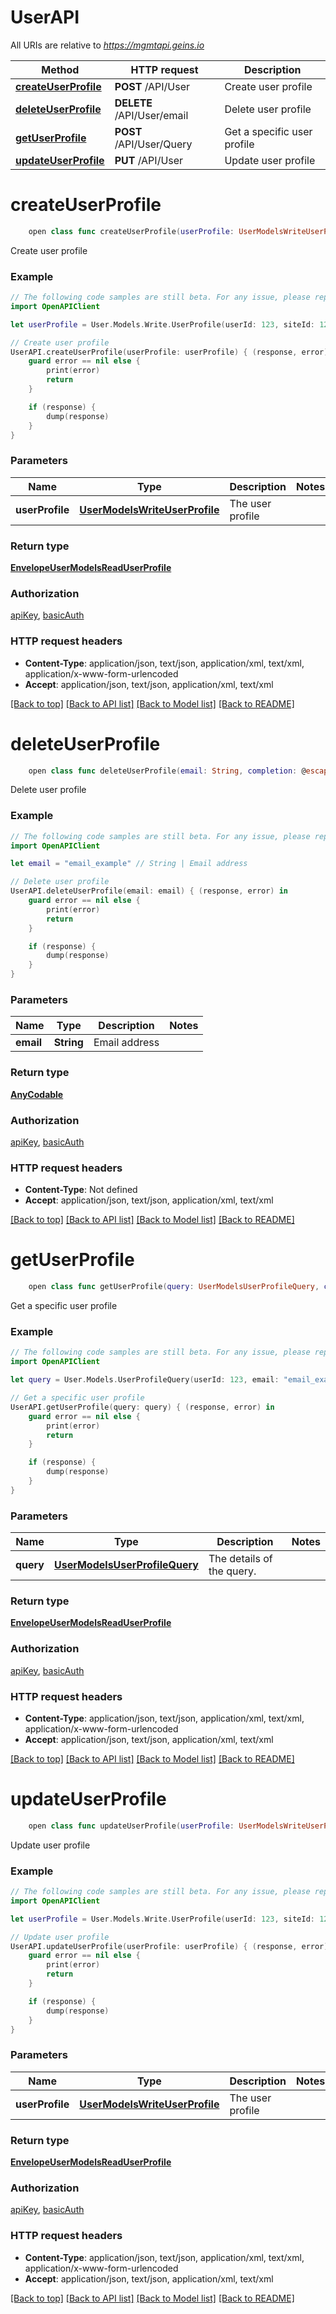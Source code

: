 # UserAPI

All URIs are relative to *https://mgmtapi.geins.io*

Method | HTTP request | Description
------------- | ------------- | -------------
[**createUserProfile**](UserAPI.md#createuserprofile) | **POST** /API/User | Create user profile
[**deleteUserProfile**](UserAPI.md#deleteuserprofile) | **DELETE** /API/User/email | Delete user profile
[**getUserProfile**](UserAPI.md#getuserprofile) | **POST** /API/User/Query | Get a specific user profile
[**updateUserProfile**](UserAPI.md#updateuserprofile) | **PUT** /API/User | Update user profile


# **createUserProfile**
```swift
    open class func createUserProfile(userProfile: UserModelsWriteUserProfile, completion: @escaping (_ data: EnvelopeUserModelsReadUserProfile?, _ error: Error?) -> Void)
```

Create user profile

### Example
```swift
// The following code samples are still beta. For any issue, please report via http://github.com/OpenAPITools/openapi-generator/issues/new
import OpenAPIClient

let userProfile = User.Models.Write.UserProfile(userId: 123, siteId: 123, email: "email_example", password: "password_example", firstName: "firstName_example", lastName: "lastName_example", phoneNr: "phoneNr_example", mobilePhoneNr: "mobilePhoneNr_example", company: "company_example", userTypeId: 123, address: "address_example", address2: "address2_example", address3: "address3_example", doorCode: "doorCode_example", personalId: "personalId_example", birthyear: "birthyear_example", zip: "zip_example", city: "city_example", careOf: "careOf_example", country: "country_example", countryId: 123, gender: false, newsletter: false, hasExternalAuth: false) // UserModelsWriteUserProfile | The user profile

// Create user profile
UserAPI.createUserProfile(userProfile: userProfile) { (response, error) in
    guard error == nil else {
        print(error)
        return
    }

    if (response) {
        dump(response)
    }
}
```

### Parameters

Name | Type | Description  | Notes
------------- | ------------- | ------------- | -------------
 **userProfile** | [**UserModelsWriteUserProfile**](UserModelsWriteUserProfile.md) | The user profile | 

### Return type

[**EnvelopeUserModelsReadUserProfile**](EnvelopeUserModelsReadUserProfile.md)

### Authorization

[apiKey](../README.md#apiKey), [basicAuth](../README.md#basicAuth)

### HTTP request headers

 - **Content-Type**: application/json, text/json, application/xml, text/xml, application/x-www-form-urlencoded
 - **Accept**: application/json, text/json, application/xml, text/xml

[[Back to top]](#) [[Back to API list]](../README.md#documentation-for-api-endpoints) [[Back to Model list]](../README.md#documentation-for-models) [[Back to README]](../README.md)

# **deleteUserProfile**
```swift
    open class func deleteUserProfile(email: String, completion: @escaping (_ data: AnyCodable?, _ error: Error?) -> Void)
```

Delete user profile

### Example
```swift
// The following code samples are still beta. For any issue, please report via http://github.com/OpenAPITools/openapi-generator/issues/new
import OpenAPIClient

let email = "email_example" // String | Email address

// Delete user profile
UserAPI.deleteUserProfile(email: email) { (response, error) in
    guard error == nil else {
        print(error)
        return
    }

    if (response) {
        dump(response)
    }
}
```

### Parameters

Name | Type | Description  | Notes
------------- | ------------- | ------------- | -------------
 **email** | **String** | Email address | 

### Return type

[**AnyCodable**](AnyCodable.md)

### Authorization

[apiKey](../README.md#apiKey), [basicAuth](../README.md#basicAuth)

### HTTP request headers

 - **Content-Type**: Not defined
 - **Accept**: application/json, text/json, application/xml, text/xml

[[Back to top]](#) [[Back to API list]](../README.md#documentation-for-api-endpoints) [[Back to Model list]](../README.md#documentation-for-models) [[Back to README]](../README.md)

# **getUserProfile**
```swift
    open class func getUserProfile(query: UserModelsUserProfileQuery, completion: @escaping (_ data: EnvelopeUserModelsReadUserProfile?, _ error: Error?) -> Void)
```

Get a specific user profile

### Example
```swift
// The following code samples are still beta. For any issue, please report via http://github.com/OpenAPITools/openapi-generator/issues/new
import OpenAPIClient

let query = User.Models.UserProfileQuery(userId: 123, email: "email_example") // UserModelsUserProfileQuery | The details of the query.

// Get a specific user profile
UserAPI.getUserProfile(query: query) { (response, error) in
    guard error == nil else {
        print(error)
        return
    }

    if (response) {
        dump(response)
    }
}
```

### Parameters

Name | Type | Description  | Notes
------------- | ------------- | ------------- | -------------
 **query** | [**UserModelsUserProfileQuery**](UserModelsUserProfileQuery.md) | The details of the query. | 

### Return type

[**EnvelopeUserModelsReadUserProfile**](EnvelopeUserModelsReadUserProfile.md)

### Authorization

[apiKey](../README.md#apiKey), [basicAuth](../README.md#basicAuth)

### HTTP request headers

 - **Content-Type**: application/json, text/json, application/xml, text/xml, application/x-www-form-urlencoded
 - **Accept**: application/json, text/json, application/xml, text/xml

[[Back to top]](#) [[Back to API list]](../README.md#documentation-for-api-endpoints) [[Back to Model list]](../README.md#documentation-for-models) [[Back to README]](../README.md)

# **updateUserProfile**
```swift
    open class func updateUserProfile(userProfile: UserModelsWriteUserProfile, completion: @escaping (_ data: EnvelopeUserModelsReadUserProfile?, _ error: Error?) -> Void)
```

Update user profile

### Example
```swift
// The following code samples are still beta. For any issue, please report via http://github.com/OpenAPITools/openapi-generator/issues/new
import OpenAPIClient

let userProfile = User.Models.Write.UserProfile(userId: 123, siteId: 123, email: "email_example", password: "password_example", firstName: "firstName_example", lastName: "lastName_example", phoneNr: "phoneNr_example", mobilePhoneNr: "mobilePhoneNr_example", company: "company_example", userTypeId: 123, address: "address_example", address2: "address2_example", address3: "address3_example", doorCode: "doorCode_example", personalId: "personalId_example", birthyear: "birthyear_example", zip: "zip_example", city: "city_example", careOf: "careOf_example", country: "country_example", countryId: 123, gender: false, newsletter: false, hasExternalAuth: false) // UserModelsWriteUserProfile | The user profile

// Update user profile
UserAPI.updateUserProfile(userProfile: userProfile) { (response, error) in
    guard error == nil else {
        print(error)
        return
    }

    if (response) {
        dump(response)
    }
}
```

### Parameters

Name | Type | Description  | Notes
------------- | ------------- | ------------- | -------------
 **userProfile** | [**UserModelsWriteUserProfile**](UserModelsWriteUserProfile.md) | The user profile | 

### Return type

[**EnvelopeUserModelsReadUserProfile**](EnvelopeUserModelsReadUserProfile.md)

### Authorization

[apiKey](../README.md#apiKey), [basicAuth](../README.md#basicAuth)

### HTTP request headers

 - **Content-Type**: application/json, text/json, application/xml, text/xml, application/x-www-form-urlencoded
 - **Accept**: application/json, text/json, application/xml, text/xml

[[Back to top]](#) [[Back to API list]](../README.md#documentation-for-api-endpoints) [[Back to Model list]](../README.md#documentation-for-models) [[Back to README]](../README.md)

